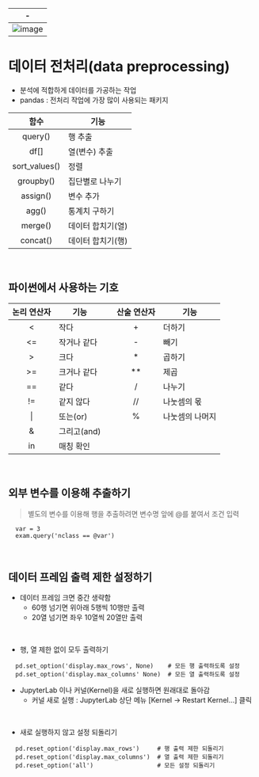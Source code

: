 |-|
|-|
|![image](https://github.com/user-attachments/assets/2adc97c5-d553-4e3e-9fc2-284670d2720c)|

# 데이터 전처리(data preprocessing)
- 분석에 적합하게 데이터를 가공하는 작업
- pandas : 전처리 작업에 가장 많이 사용되는 패키지

|함수|기능|
|:-:|-|
|query()|행 추출|
|df[]|열(변수) 추출|
|sort_values()|정렬|
|groupby()|집단별로 나누기|
|assign()|변수 추가|
|agg()|통계치 구하기|
|merge()|데이터 합치기(열)|
|concat()|데이터 합치기(행)|

<br>

파이썬에서 사용하는 기호
---
|논리 연산자|기능|     |산술 연산자|기능|
|:-:|-|-|:-:|-|
|<|작다|   |+|더하기|
|<=|작거나 같다|   |-|빼기|
|>|크다|   |*|곱하기|
|>=|크거나 같다|   |**|제곱|
|==|같다|   |/|나누기|
|!=|같지 않다|   |//|나눗셈의 몫|
|\||또는(or)|   |%|나눗셈의 나머지|
|&|그리고(and)|   |   |   |
|in|매칭 확인|   |   |   |

<br>

외부 변수를 이용해 추출하기
---
> 별도의 변수를 이용해 행을 추출하려면 변수명 앞에 @를 붙여서 조건 입력
```
  var = 3
  exam.query('nclass == @var')
```

<br>

데이터 프레임 출력 제한 설정하기
---
- 데이터 프레임 크면 중간 생략함
  - 60행 넘기면 위아래 5행씩 10행만 출력
  - 20열 넘기면 좌우 10열씩 20열만 출력

<br>

- 행, 열 제한 없이 모두 출력하기
```
  pd.set_option('display.max_rows', None)    # 모든 행 출력하도록 설정
  pd.set_option('display.max_columns' None)  # 모든 열 출력하도록 설정
```
- JupyterLab 이나 커널(Kernel)을 새로 실행하면 원래대로 돌아감
  - 커널 새로 실행 : JupyterLab 상단 메뉴 [Kernel → Restart Kernel...] 클릭

<br>

- 새로 실행하지 않고 설정 되돌리기
```
  pd.reset_option('display.max_rows')     # 행 출력 제한 되돌리기
  pd.reset_option('display.max_columns')  # 열 출력 제한 되돌리기
  pd.reset_option('all')                  # 모든 설정 되돌리기
```

<br>

